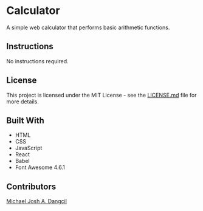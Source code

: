 # Calculator
A simple web calculator that performs basic arithmetic functions.

## Instructions
No instructions required.

## License
This project is licensed under the MIT License - see the [LICENSE.md](https://github.com/MichaelJoshDangcil/Concentration-Game/blob/master/LICENSE) file for more details.

## Built With
+ HTML
+ CSS
+ JavaScript
+ React
+ Babel
+ Font Awesome 4.6.1

## Contributors
[Michael Josh A. Dangcil](https://github.com/MichaelJoshDangcil)